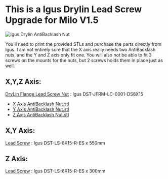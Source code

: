 # This is a Igus Drylin Lead Screw Upgrade for Milo V1.5

![Igus Drylin AntiBacklash Nut](https://www.igus.com/ContentData/Products/ProductPictures/p812z1272.jpg)

You'll need to print the provided STLs and purchase the parts directly from Igus. I am not entirely sure that the X axis really needs two AntiBacklash nuts, and the Y and Z axis only fit one. You will also not be able to fit 3 screws on the mounts for the nuts, but 2 screws holds them in place just as well. 

## X,Y,Z Axis:

[DryLin Flange Lead Screw Nut](https://www.igus.com/product?artNr=DST-JFRM-LC-0001-DS8X15) : Igus DST-JFRM-LC-0001-DS8X15
- [X Axis AntiBacklash Nut.stl](X%20Axis%20AntiBacklash%20Nut.stl)
- [Y Axis AntiBacklash Nut.stl](Y%20Axis%20AntiBacklash%20Nut.stl) 
- [Z Axis AntiBacklash Nut.stl](Z%20Axis%20AntiBacklash%20Nut.stl) 


## X,Y Axis:

[Lead Screw](https://www.igus.com/product?artNr=DST-LS-8X15-R-ES) : Igus DST-LS-8X15-R-ES x 550mm

## Z Axis:

[Lead Screw](https://www.igus.com/product?artNr=DST-LS-8X15-R-ES) : Igus DST-LS-8X15-R-ES x 300mm

